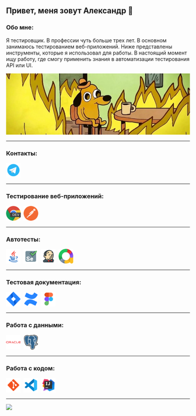 ## Привет, меня зовут Александр 👋

### Обо мне:
<div>
   <p>Я тестировщик. В профессии чуть больше трех лет. В основном занимаюсь тестированием веб-приложений.
    Ниже представлены инструменты, которые я использовал для работы. В настоящий момент ищу работу, где смогу применить знания в автоматизации тестирования API или UI.</p>
    <img src="assets/tester.webp" alt="tester" />
</div>

---
### Контакты:
<div>
    <a href="https://t.me/alexvikev" target="_blank">
        <img src="assets/icons8-telegram.svg" width="40" height="40" alt="telegram" />
    </a>
</div>

---
### Тестирование веб-приложений:
<div>
    <img src="assets/chrome-dev-logo-icon.png" title="devtools" alt="devtools" width="40" height="40"/>&nbsp
    <img src="assets/icons8-postman-is-the-only-complete-api-development-environment-48.png" title="postman" alt="postman" width="40" height="40"/>&nbsp
</div>

---
### Автотесты:
<div>
    <img src="assets/icons8-java.svg" title="java" alt="java" width="40" height="40"/>&nbsp
    <img src="assets/icons8-selenium.svg" title="selenium" alt="selenium" width="40" height="40"/>&nbsp
    <img src="assets/icons8-jenkins.svg" title="jenkins" alt="jenkins" width="40" height="40"/>&nbsp
    <img src="assets/allure.svg" title="allure" alt="allure" width="40" height="40"/>&nbsp
</div>

---
### Тестовая документация:
<div>
    <img src="assets/icons8-jira.svg" title="jira" alt="jira" width="40" height="40"/>&nbsp
    <img src="assets/icons8-confluence.svg" title="confluence" alt="confluence" width="40" height="40"/>&nbsp
    <img src="assets/icons8-figma.svg" title="figma" alt="figma" width="40" height="40"/>&nbsp
</div>

---
### Работа с данными:
<div>
    <img src="assets/icons8-oracle.svg" title="oracle" alt="oracle" width="40" height="40"/>&nbsp
    <img src="assets/icons8-postgre-sql-a-free-and-open-source-relational-database-management-system-48.png" title="postgresql" alt="postgresql" width="40" height="40"/>&nbsp
</div>

---
### Работа с кодом:
<div>
    <img src="assets/icons8-git.svg" title="git" alt="git" width="40" height="40"/>&nbsp
    <img src="assets/icons8-visual-studio-code.svg" title="vscode" alt="vscode" width="40" height="40"/>&nbsp
    <img src="assets/icons8-intellij-idea.svg" alt="intellij-idea" width="40" height="40"/>&nbsp
</div>

---
![](https://komarev.com/ghpvc/?username=alexvikev)

